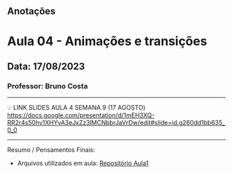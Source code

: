 ## Anotações

# Aula 04 - Animações e transições

## Data: 17/08/2023

### Professor: Bruno Costa

---

💡 LINK SLIDES AULA 4 SEMANA 9 (17 AGOSTO)
https://docs.google.com/presentation/d/1mEH3XQ-RR2r4s50hv1XHYvA3eJxZz3lMCNbbrJaVrDw/edit#slide=id.g260dd1bb635_0_0

---

Resumo / Pensamentos Finais:

- Arquivos utilizados em aula: [Repositório Aula1](https://github.com/vdr3w/aulasdevinhouse/tree/main/semana9/aula4)
